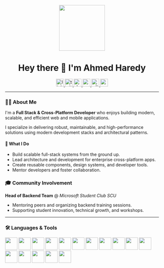<div align="center">
  <img height="150" src="https://media.tenor.com/5ry-200hErMAAAAM/hacker-hacker-man.gif" />
</div>

<h1 align="center">Hey there 👋 I'm Ahmed Haredy</h1>

<div align="center">
  <a href="https://www.linkedin.com/in/ahmed-hariedy-a21150217" target="_blank">
    <img src="https://img.shields.io/static/v1?message=LinkedIn&logo=linkedin&label=&color=0077B5&logoColor=white&labelColor=&style=for-the-badge" height="25" alt="linkedin logo" />
  </a>
  <a href="https://x.com/ahmedhariedy200" target="_blank">
    <img src="https://img.shields.io/static/v1?message=Twitter&logo=twitter&label=&color=1DA1F2&logoColor=white&labelColor=&style=for-the-badge" height="25" alt="twitter logo" />
  </a>
  <a href="https://dev.to/ahmedharedy" target="_blank">
    <img src="https://img.shields.io/static/v1?message=Dev.to&logo=devdotto&label=&color=0A0A0A&logoColor=white&labelColor=&style=for-the-badge" height="25" alt="dev.to logo" />
  </a>
  <a href="https://medium.com/@ahassan200695" target="_blank">
    <img src="https://img.shields.io/static/v1?message=Medium&logo=medium&label=&color=000000&logoColor=white&labelColor=&style=for-the-badge" height="25" alt="medium logo" />
  </a>
  <a href="https://www.c-sharpcorner.com/members/ahmed-hariedy" target="_blank">
    <img src="https://img.shields.io/static/v1?message=CSharpCorner&logo=microsoft&label=&color=68217A&logoColor=white&labelColor=&style=for-the-badge" height="25" alt="c# corner logo" />
  </a>
  <a href="https://www.ahmedharedy.com/" target="_blank">
    <img src="https://img.shields.io/static/v1?message=Portfolio&logo=web&label=&color=blueviolet&logoColor=white&labelColor=&style=for-the-badge" height="25" alt="portfolio link" />
  </a>
</div>

---

### 👨‍💻 About Me

I'm a **Full Stack & Cross-Platform Developer** who enjoys building modern, scalable, and efficient web and mobile applications.

I specialize in delivering robust, maintainable, and high-performance solutions using modern development stacks and architectural patterns.

#### 🔧 What I Do
- Build scalable full-stack systems from the ground up.
- Lead architecture and development for enterprise cross-platform apps.
- Create reusable components, design systems, and developer tools.
- Mentor developers and foster collaboration.

### 🎓 Community Involvement

**Head of Backend Team** @ *Microsoft Student Club SCU*  
- Mentoring peers and organizing backend training sessions.  
- Supporting student innovation, technical growth, and workshops.

---

### 🛠️ Languages & Tools

<div align="left">
  <img src="https://cdn.jsdelivr.net/gh/devicons/devicon/icons/html5/html5-original.svg" height="40" />
  <img src="https://cdn.jsdelivr.net/gh/devicons/devicon/icons/css3/css3-original.svg" height="40" />
  <img src="https://cdn.jsdelivr.net/gh/devicons/devicon/icons/tailwindcss/tailwindcss-original-wordmark.svg" height="40" />
  <img src="https://cdn.jsdelivr.net/gh/devicons/devicon/icons/bootstrap/bootstrap-original.svg" height="40" />
  <img src="https://cdn.jsdelivr.net/gh/devicons/devicon/icons/javascript/javascript-original.svg" height="40" />
  <img src="https://cdn.jsdelivr.net/gh/devicons/devicon/icons/jquery/jquery-original.svg" height="40" />
  <img src="https://cdn.jsdelivr.net/gh/devicons/devicon/icons/typescript/typescript-original.svg" height="40" />
  <img src="https://cdn.jsdelivr.net/gh/devicons/devicon/icons/react/react-original.svg" height="40" />
  <img src="https://cdn.jsdelivr.net/gh/devicons/devicon/icons/nextjs/nextjs-original.svg" height="40" />
  <img src="https://cdn.jsdelivr.net/gh/devicons/devicon/icons/csharp/csharp-original.svg" height="40" />
  <img src="https://cdn.jsdelivr.net/gh/devicons/devicon/icons/dotnetcore/dotnetcore-original.svg" height="40" />
  <img src="https://cdn.jsdelivr.net/gh/devicons/devicon/icons/azure/azure-original.svg" height="40" />
  <img src="https://cdn.jsdelivr.net/gh/devicons/devicon/icons/firebase/firebase-plain.svg" height="40" />
  <img src="https://cdn.jsdelivr.net/gh/devicons/devicon/icons/docker/docker-original.svg" height="40" />
  <img src="https://cdn.jsdelivr.net/gh/devicons/devicon/icons/git/git-original.svg" height="40" />
  <img src="https://cdn.jsdelivr.net/gh/devicons/devicon/icons/github/github-original.svg" height="40" />
</div>
